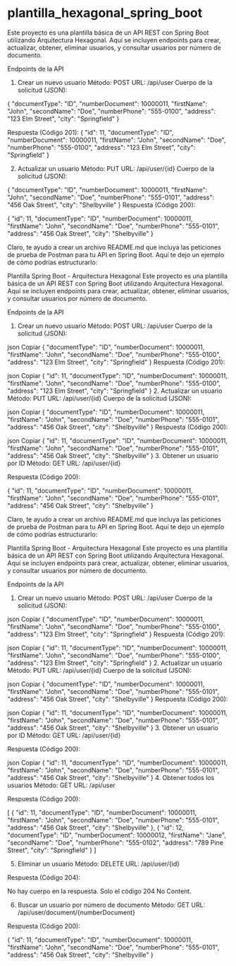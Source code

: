 # plantilla_hexagonal_spring_boot

Este proyecto es una plantilla básica de un API REST con Spring Boot utilizando Arquitectura Hexagonal. Aquí se incluyen endpoints para crear, actualizar, obtener, eliminar usuarios, y consultar usuarios por número de documento.

Endpoints de la API
1. Crear un nuevo usuario
Método: POST
URL: /api/user
Cuerpo de la solicitud (JSON):

{
  "documentType": "ID",
  "numberDocument": 10000011,
  "firstName": "John",
  "secondName": "Doe",
  "numberPhone": "555-0100",
  "address": "123 Elm Street",
  "city": "Springfield"
}

Respuesta (Código 201):
{
  "id": 11,
  "documentType": "ID",
  "numberDocument": 10000011,
  "firstName": "John",
  "secondName": "Doe",
  "numberPhone": "555-0100",
  "address": "123 Elm Street",
  "city": "Springfield"
}

2. Actualizar un usuario
Método: PUT
URL: /api/user/{id}
Cuerpo de la solicitud (JSON):

{
  "documentType": "ID",
  "numberDocument": 10000011,
  "firstName": "John",
  "secondName": "Doe",
  "numberPhone": "555-0101",
  "address": "456 Oak Street",
  "city": "Shelbyville"
}
Respuesta (Código 200):

{
  "id": 11,
  "documentType": "ID",
  "numberDocument": 10000011,
  "firstName": "John",
  "secondName": "Doe",
  "numberPhone": "555-0101",
  "address": "456 Oak Street",
  "city": "Shelbyville"
}

Claro, te ayudo a crear un archivo README.md que incluya las peticiones de prueba de Postman para tu API en Spring Boot. Aquí te dejo un ejemplo de cómo podrías estructurarlo:

Plantilla Spring Boot - Arquitectura Hexagonal
Este proyecto es una plantilla básica de un API REST con Spring Boot utilizando Arquitectura Hexagonal. Aquí se incluyen endpoints para crear, actualizar, obtener, eliminar usuarios, y consultar usuarios por número de documento.

Endpoints de la API
1. Crear un nuevo usuario
Método: POST
URL: /api/user
Cuerpo de la solicitud (JSON):

json
Copiar
{
  "documentType": "ID",
  "numberDocument": 10000011,
  "firstName": "John",
  "secondName": "Doe",
  "numberPhone": "555-0100",
  "address": "123 Elm Street",
  "city": "Springfield"
}
Respuesta (Código 201):

json
Copiar
{
  "id": 11,
  "documentType": "ID",
  "numberDocument": 10000011,
  "firstName": "John",
  "secondName": "Doe",
  "numberPhone": "555-0100",
  "address": "123 Elm Street",
  "city": "Springfield"
}
2. Actualizar un usuario
Método: PUT
URL: /api/user/{id}
Cuerpo de la solicitud (JSON):

json
Copiar
{
  "documentType": "ID",
  "numberDocument": 10000011,
  "firstName": "John",
  "secondName": "Doe",
  "numberPhone": "555-0101",
  "address": "456 Oak Street",
  "city": "Shelbyville"
}
Respuesta (Código 200):

json
Copiar
{
  "id": 11,
  "documentType": "ID",
  "numberDocument": 10000011,
  "firstName": "John",
  "secondName": "Doe",
  "numberPhone": "555-0101",
  "address": "456 Oak Street",
  "city": "Shelbyville"
}
3. Obtener un usuario por ID
Método: GET
URL: /api/user/{id}

Respuesta (Código 200):

{
  "id": 11,
  "documentType": "ID",
  "numberDocument": 10000011,
  "firstName": "John",
  "secondName": "Doe",
  "numberPhone": "555-0101",
  "address": "456 Oak Street",
  "city": "Shelbyville"
}

Claro, te ayudo a crear un archivo README.md que incluya las peticiones de prueba de Postman para tu API en Spring Boot. Aquí te dejo un ejemplo de cómo podrías estructurarlo:

Plantilla Spring Boot - Arquitectura Hexagonal
Este proyecto es una plantilla básica de un API REST con Spring Boot utilizando Arquitectura Hexagonal. Aquí se incluyen endpoints para crear, actualizar, obtener, eliminar usuarios, y consultar usuarios por número de documento.

Endpoints de la API
1. Crear un nuevo usuario
Método: POST
URL: /api/user
Cuerpo de la solicitud (JSON):

json
Copiar
{
  "documentType": "ID",
  "numberDocument": 10000011,
  "firstName": "John",
  "secondName": "Doe",
  "numberPhone": "555-0100",
  "address": "123 Elm Street",
  "city": "Springfield"
}
Respuesta (Código 201):

json
Copiar
{
  "id": 11,
  "documentType": "ID",
  "numberDocument": 10000011,
  "firstName": "John",
  "secondName": "Doe",
  "numberPhone": "555-0100",
  "address": "123 Elm Street",
  "city": "Springfield"
}
2. Actualizar un usuario
Método: PUT
URL: /api/user/{id}
Cuerpo de la solicitud (JSON):

json
Copiar
{
  "documentType": "ID",
  "numberDocument": 10000011,
  "firstName": "John",
  "secondName": "Doe",
  "numberPhone": "555-0101",
  "address": "456 Oak Street",
  "city": "Shelbyville"
}
Respuesta (Código 200):

json
Copiar
{
  "id": 11,
  "documentType": "ID",
  "numberDocument": 10000011,
  "firstName": "John",
  "secondName": "Doe",
  "numberPhone": "555-0101",
  "address": "456 Oak Street",
  "city": "Shelbyville"
}
3. Obtener un usuario por ID
Método: GET
URL: /api/user/{id}

Respuesta (Código 200):

json
Copiar
{
  "id": 11,
  "documentType": "ID",
  "numberDocument": 10000011,
  "firstName": "John",
  "secondName": "Doe",
  "numberPhone": "555-0101",
  "address": "456 Oak Street",
  "city": "Shelbyville"
}
4. Obtener todos los usuarios
Método: GET
URL: /api/user

Respuesta (Código 200):

[
  {
    "id": 11,
    "documentType": "ID",
    "numberDocument": 10000011,
    "firstName": "John",
    "secondName": "Doe",
    "numberPhone": "555-0101",
    "address": "456 Oak Street",
    "city": "Shelbyville"
  },
  {
    "id": 12,
    "documentType": "ID",
    "numberDocument": 10000012,
    "firstName": "Jane",
    "secondName": "Doe",
    "numberPhone": "555-0102",
    "address": "789 Pine Street",
    "city": "Springfield"
  }
]

5. Eliminar un usuario
Método: DELETE
URL: /api/user/{id}

Respuesta (Código 204):

No hay cuerpo en la respuesta. Solo el código 204 No Content.

6. Buscar un usuario por número de documento
Método: GET
URL: /api/user/document/{numberDocument}

Respuesta (Código 200):

{
  "id": 11,
  "documentType": "ID",
  "numberDocument": 10000011,
  "firstName": "John",
  "secondName": "Doe",
  "numberPhone": "555-0101",
  "address": "456 Oak Street",
  "city": "Shelbyville"
}



